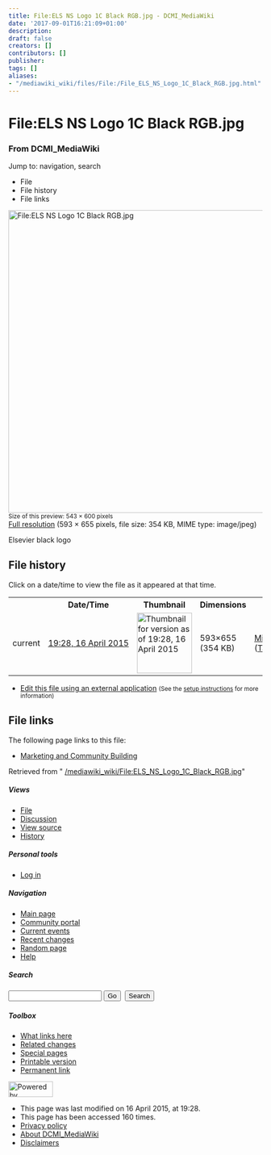 ```yaml
---
title: File:ELS NS Logo 1C Black RGB.jpg - DCMI_MediaWiki
date: '2017-09-01T16:21:09+01:00'
description: 
draft: false
creators: []
contributors: []
publisher: 
tags: []
aliases:
- "/mediawiki_wiki/files/File:/File_ELS_NS_Logo_1C_Black_RGB.jpg.html"
---
```


<a id="top"></a>
# File:ELS NS Logo 1C Black RGB.jpg

### From DCMI\_MediaWiki

Jump to: navigation, search
<!-- start content -->
- File
- File history
- File links

 [<img alt="File:ELS NS Logo 1C Black RGB.jpg" src="/images/d/db/ELS_NS_Logo_1C_Black_RGB.jpg" width="543" height="600">](/mediawiki_wiki/files/ELS_NS_Logo_1C_Black_RGB.jpg)  
<small>Size of this preview: 543 × 600 pixels</small>  
 [Full resolution](/images/d/db/ELS_NS_Logo_1C_Black_RGB.jpg)‎ (593 × 655 pixels, file size: 354 KB, MIME type: image/jpeg)

Elsevier black logo

<!-- 
NewPP limit report
Preprocessor node count: 1/1000000
Post-expand include size: 0/2097152 bytes
Template argument size: 0/2097152 bytes
Expensive parser function count: 0/100
-->
## File history

Click on a date/time to view the file as it appeared at that time.

<table class="wikitable filehistory">
  <tr>
    <td></td>
    <th>Date/Time</th>
    <th>Thumbnail</th>
    <th>Dimensions</th>
    <th>User</th>
    <th>Comment</th>
  </tr>
  <tr>
    <td>current</td>
    <td class="filehistory-selected" style="white-space: nowrap;"><a href="/mediawiki_wiki/files/ELS_NS_Logo_1C_Black_RGB.jpg">19:28, 16 April 2015</a></td>
    <td><a href="/images/d/db/ELS_NS_Logo_1C_Black_RGB.jpg"><img alt="Thumbnail for version as of 19:28, 16 April 2015" src="/images/d/db/ELS_NS_Logo_1C_Black_RGB.jpg" width="109" height="120"></a></td>
    <td>593×655 <span style="white-space: nowrap;">(354 KB)</span>
    </td>
    <td>
      <a href="/index.php?title=User:MikeCrandall&amp;action=edit&amp;redlink=1" class="new mw-userlink" title="User:MikeCrandall (page does not exist)">MikeCrandall</a> <span style="white-space: nowrap;"> <span class="mw-usertoollinks">(<a href="/index.php?title=User_talk:MikeCrandall&amp;action=edit&amp;redlink=1" class="new" title="User talk:MikeCrandall (page does not exist)">Talk</a> | <a href="/index.php/Special:Contributions/MikeCrandall" title="Special:Contributions/MikeCrandall">contribs</a>)</span></span>
    </td>
    <td> <span class="comment">(Elsevier black logo)</span>
    </td>
  </tr>
</table>

  

- [Edit this file using an external application](/index.php?title=File:ELS_NS_Logo_1C_Black_RGB.jpg&action=edit&externaledit=true&mode=file "File:ELS NS Logo 1C Black RGB.jpg") <small>(See the <a href="http://www.mediawiki.org/wiki/Manual:External_editors" class="external text" rel="nofollow">setup instructions</a> for more information)</small>

## File links

The following page links to this file:

- [Marketing and Community Building](/index.php/Marketing_and_Community_Building "Marketing and Community Building")

Retrieved from " [/mediawiki_wiki/File:ELS\_NS\_Logo\_1C\_Black\_RGB.jpg](/mediawiki_wiki/files/File:/File:ELS_NS_Logo_1C_Black_RGB.jpg.html)"

<!-- end content -->

##### Views

- [File](/mediawiki_wiki/files/File:/File:ELS_NS_Logo_1C_Black_RGB.jpg.html)
- [Discussion](/index.php?title=File_talk:ELS_NS_Logo_1C_Black_RGB.jpg&action=edit&redlink=1 "Discussion about the content page [t]")
- [View source](/index.php?title=File:ELS_NS_Logo_1C_Black_RGB.jpg&action=edit "This page is protected.
You can view its source [e]")
- [History](/index.php?title=File:ELS_NS_Logo_1C_Black_RGB.jpg&action=history "Past revisions of this page [h]")

##### Personal tools

- [Log in](/index.php?title=Special:UserLogin&returnto=File:ELS_NS_Logo_1C_Black_RGB.jpg "You are encouraged to log in; however, it is not mandatory [o]")

<script type="text/javascript"> if (window.isMSIE55) fixalpha(); </script>

##### Navigation

- [Main page](/index.php/Main_Page "Visit the main page [z]")
- [Community portal](/index.php/DCMI_MediaWiki:Community_portal "About the project, what you can do, where to find things")
- [Current events](/index.php/DCMI_MediaWiki:Current_events "Find background information on current events")
- [Recent changes](/index.php/Special:RecentChanges "The list of recent changes in the wiki [r]")
- [Random page](/index.php/Special:Random "Load a random page [x]")
- [Help](/index.php/Help:Contents "The place to find out")

##### <label for="searchInput">Search</label>

<form action="/index.php" id="searchform">
				<input type="hidden" name="title" value="Special:Search">
				<input id="searchInput" title="Search DCMI_MediaWiki" accesskey="f" type="search" name="search">
				<input type="submit" name="go" class="searchButton" id="searchGoButton" value="Go" title="Go to a page with this exact name if exists"> 
				<input type="submit" name="fulltext" class="searchButton" id="mw-searchButton" value="Search" title="Search the pages for this text">
			</form>

##### Toolbox

- [What links here](/index.php/Special:WhatLinksHere/File:ELS_NS_Logo_1C_Black_RGB.jpg "List of all wiki pages that link here [j]")
- [Related changes](/index.php/Special:RecentChangesLinked/File:ELS_NS_Logo_1C_Black_RGB.jpg "Recent changes in pages linked from this page [k]")
- [Special pages](/index.php/Special:SpecialPages "List of all special pages [q]")
- [Printable version](/index.php?title=File:ELS_NS_Logo_1C_Black_RGB.jpg&printable=yes "Printable version of this page [p]")
- [Permanent link](/index.php?title=File:ELS_NS_Logo_1C_Black_RGB.jpg&oldid=9485 "Permanent link to this revision of the page")

<!-- end of the left (by default at least) column -->

 [<img src="/skins/common/images/poweredby_mediawiki_88x31.png" height="31" width="88" alt="Powered by MediaWiki">](http://www.mediawiki.org/)

- This page was last modified on 16 April 2015, at 19:28.
- This page has been accessed 160 times.
- [Privacy policy](/index.php/DCMI_MediaWiki:Privacy_policy "DCMI MediaWiki:Privacy policy")
- [About DCMI\_MediaWiki](/index.php/DCMI_MediaWiki:About "DCMI MediaWiki:About")
- [Disclaimers](/index.php/DCMI_MediaWiki:General_disclaimer "DCMI MediaWiki:General disclaimer")

<script>if (window.runOnloadHook) runOnloadHook();</script><!-- Served in 0.607 secs. -->
